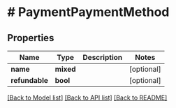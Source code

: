 # # PaymentPaymentMethod

## Properties

Name | Type | Description | Notes
------------ | ------------- | ------------- | -------------
**name** | **mixed** |  | [optional]
**refundable** | **bool** |  | [optional]

[[Back to Model list]](../../README.md#models) [[Back to API list]](../../README.md#endpoints) [[Back to README]](../../README.md)
